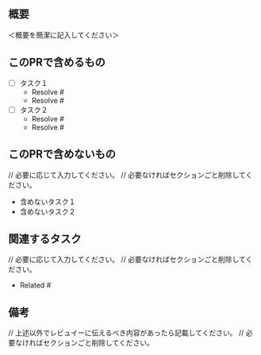 ## 概要

＜概要を簡潔に記入してください＞

## このPRで含めるもの

- [ ] タスク１
  - Resolve #
  - Resolve #
- [ ] タスク２
  - Resolve #
  - Resolve #

## このPRで含めないもの

// 必要に応じて入力してください。
// 必要なければセクションごと削除してください。

- 含めないタスク１
- 含めないタスク２

## 関連するタスク

// 必要に応じて入力してください。
// 必要なければセクションごと削除してください。

- Related #

## 備考

// 上述以外でレビュイーに伝えるべき内容があったら記載してください。
// 必要なければセクションごと削除してください。
